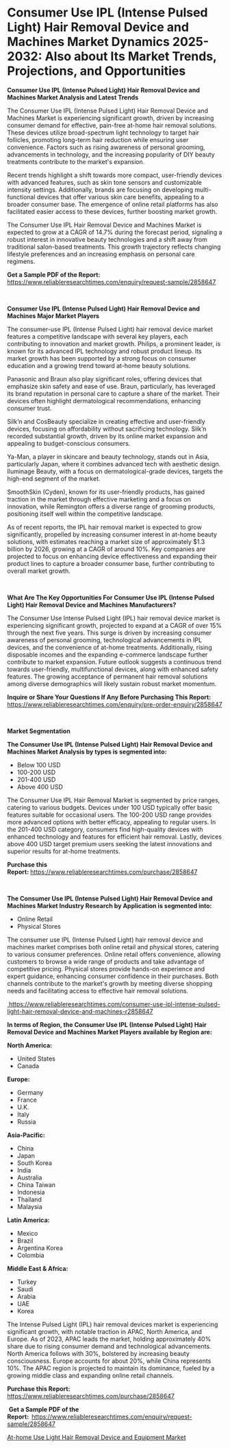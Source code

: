 <p><h1>Consumer Use IPL (Intense Pulsed Light) Hair Removal Device and Machines Market Dynamics 2025-2032: Also about Its Market Trends, Projections, and Opportunities</h1></p><p><strong>Consumer Use IPL (Intense Pulsed Light) Hair Removal Device and Machines Market Analysis and Latest Trends</strong></p>
<p><p>The Consumer Use IPL (Intense Pulsed Light) Hair Removal Device and Machines Market is experiencing significant growth, driven by increasing consumer demand for effective, pain-free at-home hair removal solutions. These devices utilize broad-spectrum light technology to target hair follicles, promoting long-term hair reduction while ensuring user convenience. Factors such as rising awareness of personal grooming, advancements in technology, and the increasing popularity of DIY beauty treatments contribute to the market's expansion. </p><p>Recent trends highlight a shift towards more compact, user-friendly devices with advanced features, such as skin tone sensors and customizable intensity settings. Additionally, brands are focusing on developing multi-functional devices that offer various skin care benefits, appealing to a broader consumer base. The emergence of online retail platforms has also facilitated easier access to these devices, further boosting market growth. </p><p>The Consumer Use IPL Hair Removal Device and Machines Market is expected to grow at a CAGR of 14.7% during the forecast period, signaling a robust interest in innovative beauty technologies and a shift away from traditional salon-based treatments. This growth trajectory reflects changing lifestyle preferences and an increasing emphasis on personal care regimens.</p></p>
<p><strong>Get a Sample PDF of the Report:&nbsp;</strong> <a href="https://www.reliableresearchtimes.com/enquiry/request-sample/2858647?utm_campaign=3297&utm_medium=2&utm_source=Github&utm_content=ia&utm_term=12032025&utm_id=consumer-use-ipl-intense-pulsed-light-hair-removal-device-and-machines">https://www.reliableresearchtimes.com/enquiry/request-sample/2858647</a></p>
<p>&nbsp;</p>
<p><strong>Consumer Use IPL (Intense Pulsed Light) Hair Removal Device and Machines Major Market Players</strong></p>
<p><p>The consumer-use IPL (Intense Pulsed Light) hair removal device market features a competitive landscape with several key players, each contributing to innovation and market growth. Philips, a prominent leader, is known for its advanced IPL technology and robust product lineup. Its market growth has been supported by a strong focus on consumer education and a growing trend toward at-home beauty solutions.</p><p>Panasonic and Braun also play significant roles, offering devices that emphasize skin safety and ease of use. Braun, particularly, has leveraged its brand reputation in personal care to capture a share of the market. Their devices often highlight dermatological recommendations, enhancing consumer trust.</p><p>Silk’n and CosBeauty specialize in creating effective and user-friendly devices, focusing on affordability without sacrificing technology. Silk’n recorded substantial growth, driven by its online market expansion and appealing to budget-conscious consumers.</p><p>Ya-Man, a player in skincare and beauty technology, stands out in Asia, particularly Japan, where it combines advanced tech with aesthetic design. Iluminage Beauty, with a focus on dermatological-grade devices, targets the high-end segment of the market.</p><p>SmoothSkin (Cyden), known for its user-friendly products, has gained traction in the market through effective marketing and a focus on innovation, while Remington offers a diverse range of grooming products, positioning itself well within the competitive landscape.</p><p>As of recent reports, the IPL hair removal market is expected to grow significantly, propelled by increasing consumer interest in at-home beauty solutions, with estimates reaching a market size of approximately $1.3 billion by 2026, growing at a CAGR of around 10%. Key companies are projected to focus on enhancing device effectiveness and expanding their product lines to capture a broader consumer base, further contributing to overall market growth.</p></p>
<p>&nbsp;</p>
<p><strong>What Are The Key Opportunities For Consumer Use IPL (Intense Pulsed Light) Hair Removal Device and Machines Manufacturers?</strong></p>
<p><p>The Consumer Use Intense Pulsed Light (IPL) hair removal device market is experiencing significant growth, projected to expand at a CAGR of over 15% through the next five years. This surge is driven by increasing consumer awareness of personal grooming, technological advancements in IPL devices, and the convenience of at-home treatments. Additionally, rising disposable incomes and the expanding e-commerce landscape further contribute to market expansion. Future outlook suggests a continuous trend towards user-friendly, multifunctional devices, along with enhanced safety features. The growing acceptance of permanent hair removal solutions among diverse demographics will likely sustain robust market momentum.</p></p>
<p><strong>Inquire or Share Your Questions If Any Before Purchasing This Report:</strong> <a href="https://www.reliableresearchtimes.com/enquiry/pre-order-enquiry/2858647?utm_campaign=3297&utm_medium=2&utm_source=Github&utm_content=ia&utm_term=12032025&utm_id=consumer-use-ipl-intense-pulsed-light-hair-removal-device-and-machines">https://www.reliableresearchtimes.com/enquiry/pre-order-enquiry/2858647</a></p>
<p>&nbsp;</p>
<p><strong>Market Segmentation</strong></p>
<p><strong>The Consumer Use IPL (Intense Pulsed Light) Hair Removal Device and Machines Market Analysis by types is segmented into:</strong></p>
<p><ul><li>Below 100 USD</li><li>100-200 USD</li><li>201-400 USD</li><li>Above 400 USD</li></ul></p>
<p><p>The Consumer Use IPL Hair Removal Market is segmented by price ranges, catering to various budgets. Devices under 100 USD typically offer basic features suitable for occasional users. The 100-200 USD range provides more advanced options with better efficacy, appealing to regular users. In the 201-400 USD category, consumers find high-quality devices with enhanced technology and features for efficient hair removal. Lastly, devices above 400 USD target premium users seeking the latest innovations and superior results for at-home treatments.</p></p>
<p><strong>Purchase this Report:&nbsp;</strong><a href="https://www.reliableresearchtimes.com/purchase/2858647?utm_campaign=3297&utm_medium=2&utm_source=Github&utm_content=ia&utm_term=12032025&utm_id=consumer-use-ipl-intense-pulsed-light-hair-removal-device-and-machines">https://www.reliableresearchtimes.com/purchase/2858647</a></p>
<p>&nbsp;</p>
<p><strong>The Consumer Use IPL (Intense Pulsed Light) Hair Removal Device and Machines Market Industry Research by Application is segmented into:</strong></p>
<p><ul><li>Online Retail</li><li>Physical Stores</li></ul></p>
<p><p>The consumer use IPL (Intense Pulsed Light) hair removal device and machines market comprises both online retail and physical stores, catering to various consumer preferences. Online retail offers convenience, allowing customers to browse a wide range of products and take advantage of competitive pricing. Physical stores provide hands-on experience and expert guidance, enhancing consumer confidence in their purchases. Both channels contribute to the market's growth by meeting diverse shopping needs and facilitating access to effective hair removal solutions.</p></p>
<p><a href="https://www.reliableresearchtimes.com/consumer-use-ipl-intense-pulsed-light-hair-removal-device-and-machines-r2858647?utm_campaign=3297&utm_medium=2&utm_source=Github&utm_content=ia&utm_term=12032025&utm_id=consumer-use-ipl-intense-pulsed-light-hair-removal-device-and-machines">&nbsp;https://www.reliableresearchtimes.com/consumer-use-ipl-intense-pulsed-light-hair-removal-device-and-machines-r2858647</a></p>
<p><strong>In terms of Region, the Consumer Use IPL (Intense Pulsed Light) Hair Removal Device and Machines Market Players available by Region are:</strong></p>
<p>
    <p> <strong> North America: </strong>
        <ul>
            <li>United States</li>
            <li>Canada</li>
        </ul>
        </p> 
    <p> <strong> Europe: </strong>
        <ul>
            <li>Germany</li>
            <li>France</li>
            <li>U.K.</li>
            <li>Italy</li>
            <li>Russia</li>
        </ul>
        </p> 
    <p> <strong> Asia-Pacific: </strong>
        <ul>
            <li>China</li>
            <li>Japan</li>
            <li>South Korea</li>
            <li>India</li>
            <li>Australia</li>
            <li>China Taiwan</li>
            <li>Indonesia</li>
            <li>Thailand</li>
            <li>Malaysia</li>
        </ul>
        </p> 
    <p> <strong> Latin America: </strong>
        <ul>
            <li>Mexico</li>
            <li>Brazil</li>
            <li>Argentina Korea</li>
            <li>Colombia</li>
        </ul>
        </p> 
    <p> <strong> Middle East & Africa: </strong>
        <ul>
            <li>Turkey</li>
            <li>Saudi</li>
            <li>Arabia</li>
            <li>UAE</li>
            <li>Korea</li>
        </ul>
    </p>
    </p>
<p><p>The Intense Pulsed Light (IPL) hair removal devices market is experiencing significant growth, with notable traction in APAC, North America, and Europe. As of 2023, APAC leads the market, holding approximately 40% share due to rising consumer demand and technological advancements. North America follows with 30%, bolstered by increasing beauty consciousness. Europe accounts for about 20%, while China represents 10%. The APAC region is projected to maintain its dominance, fueled by a growing middle class and expanding online retail channels.</p></p>
<p><strong>Purchase this Report: </strong><a href="https://www.reliableresearchtimes.com/purchase/2858647?utm_campaign=3297&utm_medium=2&utm_source=Github&utm_content=ia&utm_term=12032025&utm_id=consumer-use-ipl-intense-pulsed-light-hair-removal-device-and-machines">https://www.reliableresearchtimes.com/purchase/2858647</a></p>
<p>&nbsp;<strong>Get a Sample PDF of the Report:&nbsp;&nbsp;</strong><a href="https://www.reliableresearchtimes.com/enquiry/request-sample/2858647?utm_campaign=3297&utm_medium=2&utm_source=Github&utm_content=ia&utm_term=12032025&utm_id=consumer-use-ipl-intense-pulsed-light-hair-removal-device-and-machines">https://www.reliableresearchtimes.com/enquiry/request-sample/2858647</a></p>
<p><strong></strong></p>
<p><p><a href="https://github.com/shrebasokib/Market-Research-Report-List-1/blob/main/at-home-use-light-hair-removal-device-and-equipment-market.md?utm_campaign=3297&utm_medium=2&utm_source=Github&utm_content=ia&utm_term=12032025&utm_id=consumer-use-ipl-intense-pulsed-light-hair-removal-device-and-machines">At-home Use Light Hair Removal Device and Equipment Market</a></p></p>